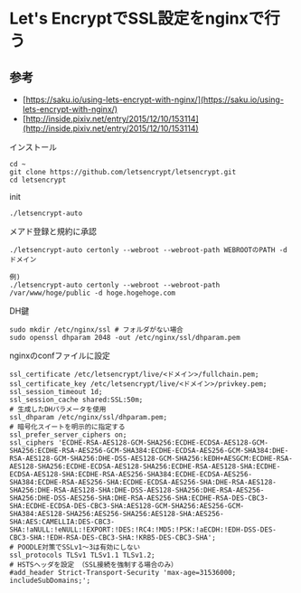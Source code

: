 # Let's EncryptでSSL設定をnginxで行う

## 参考

- [https://saku.io/using-lets-encrypt-with-nginx/](https://saku.io/using-lets-encrypt-with-nginx/)
- [http://inside.pixiv.net/entry/2015/12/10/153114](http://inside.pixiv.net/entry/2015/12/10/153114)

インストール

```
cd ~
git clone https://github.com/letsencrypt/letsencrypt.git
cd letsencrypt
```

init

```
./letsencrypt-auto
```

メアド登録と規約に承認

```
./letsencrypt-auto certonly --webroot --webroot-path WEBROOTのPATH -d ドメイン

例)
./letsencrypt-auto certonly --webroot --webroot-path /var/www/hoge/public -d hoge.hogehoge.com
```

DH鍵

```
sudo mkdir /etc/nginx/ssl # フォルダがない場合
sudo openssl dhparam 2048 -out /etc/nginx/ssl/dhparam.pem
```

nginxのconfファイルに設定

```
ssl_certificate /etc/letsencrypt/live/<ドメイン>/fullchain.pem;
ssl_certificate_key /etc/letsencrypt/live/<ドメイン>/privkey.pem;
ssl_session_timeout 1d;
ssl_session_cache shared:SSL:50m;
# 生成したDHパラメータを使用
ssl_dhparam /etc/nginx/ssl/dhparam.pem;
# 暗号化スイートを明示的に指定する
ssl_prefer_server_ciphers on;
ssl_ciphers 'ECDHE-RSA-AES128-GCM-SHA256:ECDHE-ECDSA-AES128-GCM-SHA256:ECDHE-RSA-AES256-GCM-SHA384:ECDHE-ECDSA-AES256-GCM-SHA384:DHE-RSA-AES128-GCM-SHA256:DHE-DSS-AES128-GCM-SHA256:kEDH+AESGCM:ECDHE-RSA-AES128-SHA256:ECDHE-ECDSA-AES128-SHA256:ECDHE-RSA-AES128-SHA:ECDHE-ECDSA-AES128-SHA:ECDHE-RSA-AES256-SHA384:ECDHE-ECDSA-AES256-SHA384:ECDHE-RSA-AES256-SHA:ECDHE-ECDSA-AES256-SHA:DHE-RSA-AES128-SHA256:DHE-RSA-AES128-SHA:DHE-DSS-AES128-SHA256:DHE-RSA-AES256-SHA256:DHE-DSS-AES256-SHA:DHE-RSA-AES256-SHA:ECDHE-RSA-DES-CBC3-SHA:ECDHE-ECDSA-DES-CBC3-SHA:AES128-GCM-SHA256:AES256-GCM-SHA384:AES128-SHA256:AES256-SHA256:AES128-SHA:AES256-SHA:AES:CAMELLIA:DES-CBC3-SHA:!aNULL:!eNULL:!EXPORT:!DES:!RC4:!MD5:!PSK:!aECDH:!EDH-DSS-DES-CBC3-SHA:!EDH-RSA-DES-CBC3-SHA:!KRB5-DES-CBC3-SHA';
# POODLE対策でSSLv1〜3は有効にしない
ssl_protocols TLSv1 TLSv1.1 TLSv1.2;
# HSTSヘッダを設定 （SSL接続を強制する場合のみ）
#add_header Strict-Transport-Security 'max-age=31536000; includeSubDomains;';
```
